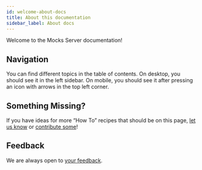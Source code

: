 ```yaml
---
id: welcome-about-docs
title: About this documentation
sidebar_label: About docs
---
```


Welcome to the Mocks Server documentation!

## Navigation

You can find different topics in the table of contents. On desktop, you should see it in the left sidebar. On mobile, you should see it after pressing an icon with arrows in the top left corner.

## Something Missing?

If you have ideas for more “How To” recipes that should be on this page, [let us know][issues-url] or [contribute some][repo-docs-url]!

## Feedback
We are always open to [your feedback][repo-docs-url].

[issues-url]: https://github.com/mocks-server/website/issues
[repo-docs-url]: https://github.com/mocks-server/website/tree/master/docs/